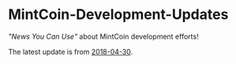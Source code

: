# MintCoin-Development-Updates
_"News You Can Use"_ about MintCoin development efforts!

The latest update is from [2018-04-30](2018-04-30.md).

